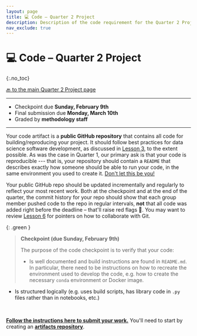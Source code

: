 ```yaml
---
layout: page
title: 💻 Code – Quarter 2 Project
description: Description of the code requirement for the Quarter 2 Project.
nav_exclude: true
---
```


# 💻 Code – Quarter 2 Project
{:.no_toc}


[🔙 to the main Quarter 2 Project page](../)

---

- Checkpoint due **Sunday, February 9th**
- Final submission due **Monday, March 10th**
- Graded by **methodology staff**

---

Your code artifact is a **public GitHub repository** that contains all code for building/reproducing your project. It should follow best practices for data science software development, as discussed in [Lesson 3](../../../../lessons/03), to the extent possible. As was the case in Quarter 1, our primary ask is that your code is reproducible --- that is, your repository should contain a `README` that describes exactly how someone should be able to run your code, in the same environment you used to create it. [Don't let this be you!](https://twitter.com/emollick/status/1597733433765433344?s=20&t=8tR_rzjUe6nIPdwltz62-Q)

Your public GitHub repo should be updated incrementally and regularly to reflect your most recent work. Both at the checkpoint and at the end of the quarter, the commit history for your repo should show that each group member pushed code to the repo in regular intervals, **not** that all code was added right before the deadline – that'll raise red flags 🚩. You may want to review [Lesson 6](../../../../lessons/06) for pointers on how to collaborate with Git.

{: .green }
> **Checkpoint (due Sunday, February 9th)**
> 
> The purpose of the code checkpoint is to verify that your code:
> - Is well documented and build instructions are found in `README.md`. In particular, there need to be instructions on how to recreate the environment used to develop the code, e.g. how to create the necessary `conda` environment or Docker image.
- Is structured logically (e.g. uses build scripts, has library code in `.py` files rather than in notebooks, etc.)

<br>

<b><a href="https://edstem.org/us/courses/48541/discussion/4550660">Follow the instructions here to submit your work.</a></b> You'll need to start by creating an <b><a href="https://github.com/DSC-Capstone/artifact-directory-template">artifacts repository</a></b>.
